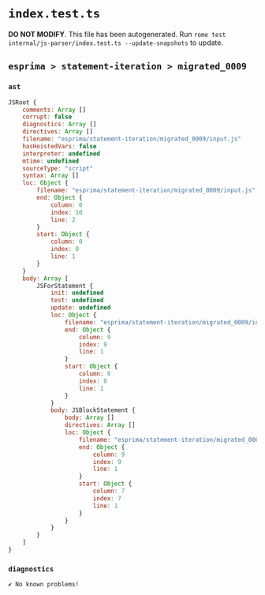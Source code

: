 # `index.test.ts`

**DO NOT MODIFY**. This file has been autogenerated. Run `rome test internal/js-parser/index.test.ts --update-snapshots` to update.

## `esprima > statement-iteration > migrated_0009`

### `ast`

```javascript
JSRoot {
	comments: Array []
	corrupt: false
	diagnostics: Array []
	directives: Array []
	filename: "esprima/statement-iteration/migrated_0009/input.js"
	hasHoistedVars: false
	interpreter: undefined
	mtime: undefined
	sourceType: "script"
	syntax: Array []
	loc: Object {
		filename: "esprima/statement-iteration/migrated_0009/input.js"
		end: Object {
			column: 0
			index: 10
			line: 2
		}
		start: Object {
			column: 0
			index: 0
			line: 1
		}
	}
	body: Array [
		JSForStatement {
			init: undefined
			test: undefined
			update: undefined
			loc: Object {
				filename: "esprima/statement-iteration/migrated_0009/input.js"
				end: Object {
					column: 9
					index: 9
					line: 1
				}
				start: Object {
					column: 0
					index: 0
					line: 1
				}
			}
			body: JSBlockStatement {
				body: Array []
				directives: Array []
				loc: Object {
					filename: "esprima/statement-iteration/migrated_0009/input.js"
					end: Object {
						column: 9
						index: 9
						line: 1
					}
					start: Object {
						column: 7
						index: 7
						line: 1
					}
				}
			}
		}
	]
}
```

### `diagnostics`

```
✔ No known problems!

```
